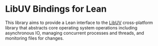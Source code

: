 # LibUV Bindings for Lean

This library aims to provide a Lean interface to the
[LibUV](https://libuv.org/) cross-platform library that
abstracts core operating system operations including
asynchronous IO, managing concurrent processes and threads,
and monitoring files for changes.

